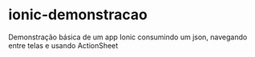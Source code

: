 # ionic-demonstracao
Demonstração básica de um app Ionic consumindo um json, navegando entre telas e usando ActionSheet
